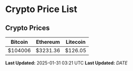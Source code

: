 # Crypto Price List

## Crypto Prices
| Bitcoin | Ethereum | Litecoin |
| ------- | -------- | -------- |
| $104006 | $3231.36 | $126.05 |
**Last Updated:** 2025-01-31 03:21 UTC
**Last Updated:** $DATE$
